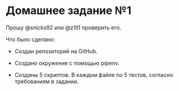 # Домашнее задание №1

Прошу @snicks92 или @z1ll1 проверить его.

Что было сделано:

* Создан репозиторий на GitHub.

* Создано окружение с помощью pipenv.

* Cозданы 5 скриптов. В каждом файле по 5 тестов, согласно требованиям в задании.

